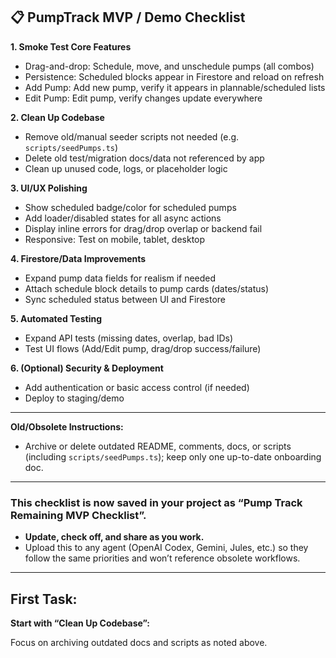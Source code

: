 ## 📋 **PumpTrack MVP / Demo Checklist**

**1. Smoke Test Core Features**

- Drag-and-drop: Schedule, move, and unschedule pumps (all combos)
- Persistence: Scheduled blocks appear in Firestore and reload on refresh
- Add Pump: Add new pump, verify it appears in plannable/scheduled lists
- Edit Pump: Edit pump, verify changes update everywhere

**2. Clean Up Codebase**

- Remove old/manual seeder scripts not needed (e.g. `scripts/seedPumps.ts`)
- Delete old test/migration docs/data not referenced by app
- Clean up unused code, logs, or placeholder logic

**3. UI/UX Polishing**

- Show scheduled badge/color for scheduled pumps
- Add loader/disabled states for all async actions
- Display inline errors for drag/drop overlap or backend fail
- Responsive: Test on mobile, tablet, desktop

**4. Firestore/Data Improvements**

- Expand pump data fields for realism if needed
- Attach schedule block details to pump cards (dates/status)
- Sync scheduled status between UI and Firestore

**5. Automated Testing**

- Expand API tests (missing dates, overlap, bad IDs)
- Test UI flows (Add/Edit pump, drag/drop success/failure)

**6. (Optional) Security & Deployment**

- Add authentication or basic access control (if needed)
- Deploy to staging/demo

---

**Old/Obsolete Instructions:**

- Archive or delete outdated README, comments, docs, or scripts (including `scripts/seedPumps.ts`); keep only one up-to-date onboarding doc.

---

### **This checklist is now saved in your project as “Pump Track Remaining MVP Checklist”.**

- **Update, check off, and share as you work.**
- Upload this to any agent (OpenAI Codex, Gemini, Jules, etc.) so they follow the same priorities and won’t reference obsolete workflows.

---

## **First Task:**

**Start with “Clean Up Codebase”:**

Focus on archiving outdated docs and scripts as noted above.
